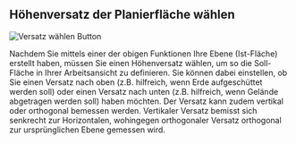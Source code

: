 ## Höhenversatz der Planierfläche wählen
![Versatz wählen Button](../images_funktionen/Höhenversatz.png)

<!-- ![Versatz wählen Screen](../images_funktionen/choose_offset_screen.png) -->

Nachdem Sie mittels einer der obigen Funktionen Ihre Ebene (Ist-Fläche) erstellt haben, müssen Sie einen Höhenversatz wählen, um so die Soll-Fläche in Ihrer Arbeitsansicht zu definieren. Sie können dabei einstellen, ob Sie einen Versatz nach oben (z.B. hilfreich, wenn Erde aufgeschüttet werden soll) oder einen Versatz nach unten (z.B. hilfreich, wenn Gelände abgetragen werden soll) haben möchten. Der Versatz kann zudem vertikal oder orthogonal bemessen werden. Vertikaler Versatz bemisst sich senkrecht zur Horizontalen, wohingegen orthogonaler Versatz orthogonal zur ursprünglichen Ebene gemessen wird.